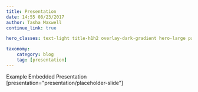 ```yaml
---
title: Presentation
date: 14:55 08/23/2017
author: Tasha Maxwell
continue_link: true

hero_classes: text-light title-h1h2 overlay-dark-gradient hero-large parallax

taxonomy:
    category: blog
    tag: [presentation]
---
```



Example Embedded Presentation  
[presentation="presentation/placeholder-slide"]
